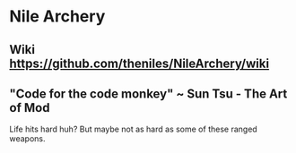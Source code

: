 # Nile Archery

## Wiki https://github.com/theniles/NileArchery/wiki

## "Code for the code monkey" ~ Sun Tsu - The Art of Mod

Life hits hard huh? But maybe not as hard as some of these ranged weapons.